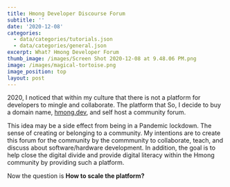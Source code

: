 ```yaml
---
title: Hmong Developer Discourse Forum
subtitle: ''
date: '2020-12-08'
categories:
  - data/categories/tutorials.json
  - data/categories/general.json
excerpt: What? Hmong Developer Forum
thumb_image: /images/Screen Shot 2020-12-08 at 9.48.06 PM.png
image: /images/magical-tortoise.png
image_position: top
layout: post
---
```

2020, I noticed that within my culture that there is not a platform for developers to mingle and collaborate. The platform that   So, I decide to buy a domain name, [hmong.dev](https://hmong.dev), and self host a community forum. 

This idea may be a side effect from being in a Pandemic lockdown. The sense of creating or belonging to a community. My intentions are to create this forum for the community by the commmunity to collaborate, teach, and discuss about software/hardware development. In addition, the goal is to help close the digital divide and provide digital literacy within the Hmong community by providing such a platform.

Now the question is **How to scale the platform?**
